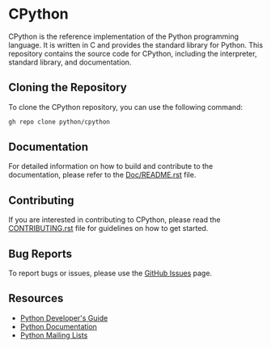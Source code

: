 # CPython

CPython is the reference implementation of the Python programming language. It is written in C and provides the standard library for Python. This repository contains the source code for CPython, including the interpreter, standard library, and documentation.

## Cloning the Repository

To clone the CPython repository, you can use the following command:

```sh
gh repo clone python/cpython
```

## Documentation

For detailed information on how to build and contribute to the documentation, please refer to the [Doc/README.rst](Doc/README.rst) file.

## Contributing

If you are interested in contributing to CPython, please read the [CONTRIBUTING.rst](.github/CONTRIBUTING.rst) file for guidelines on how to get started.

## Bug Reports

To report bugs or issues, please use the [GitHub Issues](https://github.com/python/cpython/issues) page.

## Resources

- [Python Developer's Guide](https://devguide.python.org/)
- [Python Documentation](https://docs.python.org/3/)
- [Python Mailing Lists](https://mail.python.org/mailman/listinfo)
